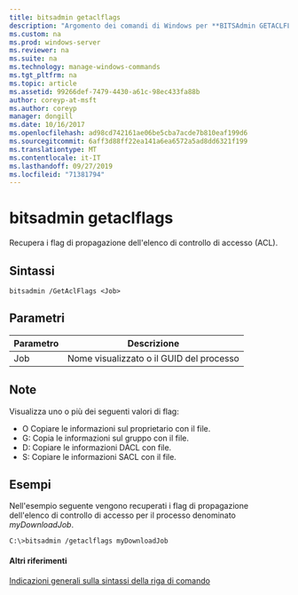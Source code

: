 ```yaml
---
title: bitsadmin getaclflags
description: "Argomento dei comandi di Windows per **BITSAdmin GETACLFLAGS** : recupera i flag di propagazione dell'elenco di controllo di accesso."
ms.custom: na
ms.prod: windows-server
ms.reviewer: na
ms.suite: na
ms.technology: manage-windows-commands
ms.tgt_pltfrm: na
ms.topic: article
ms.assetid: 99266def-7479-4430-a61c-98ec433fa88b
author: coreyp-at-msft
ms.author: coreyp
manager: dongill
ms.date: 10/16/2017
ms.openlocfilehash: ad98cd742161ae06be5cba7acde7b810eaf199d6
ms.sourcegitcommit: 6aff3d88ff22ea141a6ea6572a5ad8dd6321f199
ms.translationtype: MT
ms.contentlocale: it-IT
ms.lasthandoff: 09/27/2019
ms.locfileid: "71381794"
---
```

# <a name="bitsadmin-getaclflags"></a>bitsadmin getaclflags

Recupera i flag di propagazione dell'elenco di controllo di accesso (ACL).

## <a name="syntax"></a>Sintassi

```
bitsadmin /GetAclFlags <Job>
```

## <a name="parameters"></a>Parametri

|Parametro|Descrizione|
|---------|-----------|
|Job|Nome visualizzato o il GUID del processo|

## <a name="remarks"></a>Note

Visualizza uno o più dei seguenti valori di flag:
-   O Copiare le informazioni sul proprietario con il file.
-   G: Copia le informazioni sul gruppo con il file.
-   D: Copiare le informazioni DACL con file.
-   S: Copiare le informazioni SACL con il file.

## <a name="BKMK_examples"></a>Esempi

Nell'esempio seguente vengono recuperati i flag di propagazione dell'elenco di controllo di accesso per il processo denominato *myDownloadJob*.
```
C:\>bitsadmin /getaclflags myDownloadJob
```

#### <a name="additional-references"></a>Altri riferimenti

[Indicazioni generali sulla sintassi della riga di comando](command-line-syntax-key.md)